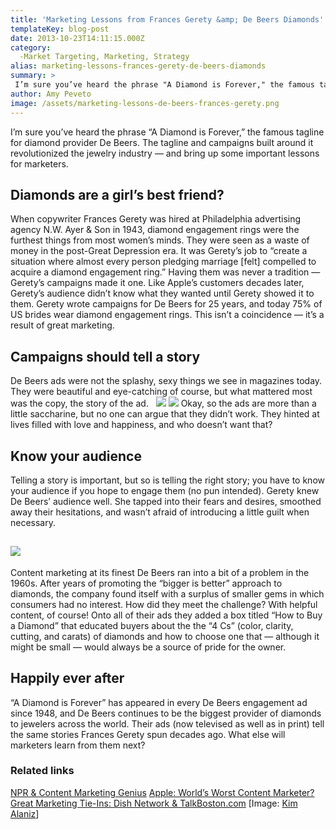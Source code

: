 ```yaml
---
title: 'Marketing Lessons from Frances Gerety &amp; De Beers Diamonds'
templateKey: blog-post
date: 2013-10-23T14:11:15.000Z
category: 
  -Market Targeting, Marketing, Strategy
alias: marketing-lessons-frances-gerety-de-beers-diamonds
summary: > 
 I’m sure you’ve heard the phrase "A Diamond is Forever," the famous tagline for diamond provider De Beers. The tagline and campaigns built around it revolutionized the jewelry industry — and bring up some important lessons for marketers.
author: Amy Peveto
image: /assets/marketing-lessons-de-beers-frances-gerety.png
---
```


I’m sure you’ve heard the phrase “A Diamond is Forever,” the famous tagline for diamond provider De Beers. The tagline and campaigns built around it revolutionized the jewelry industry — and bring up some important lessons for marketers.

Diamonds are a girl’s best friend?
----------------------------------

When copywriter Frances Gerety was hired at Philadelphia advertising agency N.W. Ayer & Son in 1943, diamond engagement rings were the furthest things from most women’s minds. They were seen as a waste of money in the post-Great Depression era. It was Gerety’s job to “create a situation where almost every person pledging marriage \[felt\] compelled to acquire a diamond engagement ring.” Having them was never a tradition — Gerety’s campaigns made it one. Like Apple’s customers decades later, Gerety’s audience didn’t know what they wanted until Gerety showed it to them. Gerety wrote campaigns for De Beers for 25 years, and today 75% of US brides wear diamond engagement rings. This isn’t a coincidence — it’s a result of great marketing.

Campaigns should tell a story
-----------------------------

De Beers ads were not the splashy, sexy things we see in magazines today. They were beautiful and eye-catching of course, but what mattered most was the copy, the story of the ad.   ![](/assets/marketing-lessons-gerety.jpg) ![](/assets/marketing-lessons.png) Okay, so the ads are more than a little saccharine, but no one can argue that they didn’t work. They hinted at lives filled with love and happiness, and who doesn’t want that?

Know your audience
------------------

Telling a story is important, but so is telling the right story; you have to know your audience if you hope to engage them (no pun intended). Gerety knew De Beers’ audience well. She tapped into their fears and desires, smoothed away their hesitations, and wasn’t afraid of introducing a little guilt when necessary.

![](/assets/marketing-lessons-de-beers.png)
-------------------------------------------

Content marketing at its finest De Beers ran into a bit of a problem in the 1960s. After years of promoting the “bigger is better” approach to diamonds, the company found itself with a surplus of smaller gems in which consumers had no interest. How did they meet the challenge? With helpful content, of course! Onto all of their ads they added a box titled “How to Buy a Diamond” that educated buyers about the the “4 Cs” (color, clarity, cutting, and carats) of diamonds and how to choose one that — although it might be small — would always be a source of pride for the owner.

Happily ever after
------------------

“A Diamond is Forever” has appeared in every De Beers engagement ad since 1948, and De Beers continues to be the biggest provider of diamonds to jewelers across the world. Their ads (now televised as well as in print) tell the same stories Frances Gerety spun decades ago. What else will marketers learn from them next?

### Related links

[NPR & Content Marketing Genius](/insights/npr-content-marketing-genius) [Apple: World’s Worst Content Marketer?](/insights/apple-worlds-worst-content-marketer) [Great Marketing Tie-Ins: Dish Network & TalkBoston.com](/insights/great-marketing-tie-ins-dish-network-talkbostoncom) \[Image: [Kim Alaniz](http://www.flickr.com/photos/55159948@N00/6535411931/in/photolist-aXvGh4-cXpDBq-byZRaA-dVwrtL-dVwrpW-dVwreY-dVwra9-dVwrkC-bBgh5D-bbfr9F-ar3wTD-9CdzWK-bbgbpg-ayx9Sq-9esVTR-bCSLnV-bzsrtx-9fj9xL-8Jn9pG-7MqboK-9XLm3k-aFkHLK-9udWKt-7U5hE8-7NJ4aH-coQAHj-coQzzb-coQxdh-dNQx1k-dZwFU3-7FT5Gz-dPMFyn-bbgoyM-81hLGu-dPMFua-7UxVkr-aTxMpV-bbggP2-dXZEDS-9pXTd9-doUBEN-doUC7G-doUA1L-doUuJn-doUsVP-doUCy3-doUvZ8-doUDUN-doUvfX-doUsat-doUwga)\]